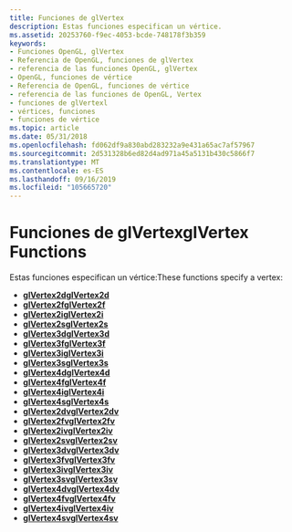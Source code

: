 ```yaml
---
title: Funciones de glVertex
description: Estas funciones especifican un vértice.
ms.assetid: 20253760-f9ec-4053-bcde-748178f3b359
keywords:
- Funciones OpenGL, glVertex
- Referencia de OpenGL, funciones de glVertex
- referencia de las funciones OpenGL, glVertex
- OpenGL, funciones de vértice
- Referencia de OpenGL, funciones de vértice
- referencia de las funciones de OpenGL, Vertex
- funciones de glVertexl
- vértices, funciones
- funciones de vértice
ms.topic: article
ms.date: 05/31/2018
ms.openlocfilehash: fd062df9a830abd283232a9e431a65ac7af57967
ms.sourcegitcommit: 2d531328b6ed82d4ad971a45a5131b430c5866f7
ms.translationtype: MT
ms.contentlocale: es-ES
ms.lasthandoff: 09/16/2019
ms.locfileid: "105665720"
---
```

# <a name="glvertex-functions"></a><span data-ttu-id="22bfa-112">Funciones de glVertex</span><span class="sxs-lookup"><span data-stu-id="22bfa-112">glVertex Functions</span></span>

<span data-ttu-id="22bfa-113">Estas funciones especifican un vértice:</span><span class="sxs-lookup"><span data-stu-id="22bfa-113">These functions specify a vertex:</span></span>

-   [<span data-ttu-id="22bfa-114">**glVertex2d**</span><span class="sxs-lookup"><span data-stu-id="22bfa-114">**glVertex2d**</span></span>](glvertex2d.md)
-   [<span data-ttu-id="22bfa-115">**glVertex2f**</span><span class="sxs-lookup"><span data-stu-id="22bfa-115">**glVertex2f**</span></span>](glvertex2f.md)
-   [<span data-ttu-id="22bfa-116">**glVertex2i**</span><span class="sxs-lookup"><span data-stu-id="22bfa-116">**glVertex2i**</span></span>](glvertex2i.md)
-   [<span data-ttu-id="22bfa-117">**glVertex2s**</span><span class="sxs-lookup"><span data-stu-id="22bfa-117">**glVertex2s**</span></span>](glvertex2s.md)
-   [<span data-ttu-id="22bfa-118">**glVertex3d**</span><span class="sxs-lookup"><span data-stu-id="22bfa-118">**glVertex3d**</span></span>](glvertex3d.md)
-   [<span data-ttu-id="22bfa-119">**glVertex3f**</span><span class="sxs-lookup"><span data-stu-id="22bfa-119">**glVertex3f**</span></span>](glvertex3f.md)
-   [<span data-ttu-id="22bfa-120">**glVertex3i**</span><span class="sxs-lookup"><span data-stu-id="22bfa-120">**glVertex3i**</span></span>](glvertex3i.md)
-   [<span data-ttu-id="22bfa-121">**glVertex3s**</span><span class="sxs-lookup"><span data-stu-id="22bfa-121">**glVertex3s**</span></span>](glvertex3s.md)
-   [<span data-ttu-id="22bfa-122">**glVertex4d**</span><span class="sxs-lookup"><span data-stu-id="22bfa-122">**glVertex4d**</span></span>](glvertex4d.md)
-   [<span data-ttu-id="22bfa-123">**glVertex4f**</span><span class="sxs-lookup"><span data-stu-id="22bfa-123">**glVertex4f**</span></span>](glvertex4f.md)
-   [<span data-ttu-id="22bfa-124">**glVertex4i**</span><span class="sxs-lookup"><span data-stu-id="22bfa-124">**glVertex4i**</span></span>](glvertex4i.md)
-   [<span data-ttu-id="22bfa-125">**glVertex4s**</span><span class="sxs-lookup"><span data-stu-id="22bfa-125">**glVertex4s**</span></span>](glvertex4s.md)
-   [<span data-ttu-id="22bfa-126">**glVertex2dv**</span><span class="sxs-lookup"><span data-stu-id="22bfa-126">**glVertex2dv**</span></span>](glvertex2dv.md)
-   [<span data-ttu-id="22bfa-127">**glVertex2fv**</span><span class="sxs-lookup"><span data-stu-id="22bfa-127">**glVertex2fv**</span></span>](glvertex2fv.md)
-   [<span data-ttu-id="22bfa-128">**glVertex2iv**</span><span class="sxs-lookup"><span data-stu-id="22bfa-128">**glVertex2iv**</span></span>](glvertex2iv.md)
-   [<span data-ttu-id="22bfa-129">**glVertex2sv**</span><span class="sxs-lookup"><span data-stu-id="22bfa-129">**glVertex2sv**</span></span>](glvertex2sv.md)
-   [<span data-ttu-id="22bfa-130">**glVertex3dv**</span><span class="sxs-lookup"><span data-stu-id="22bfa-130">**glVertex3dv**</span></span>](glvertex3dv.md)
-   [<span data-ttu-id="22bfa-131">**glVertex3fv**</span><span class="sxs-lookup"><span data-stu-id="22bfa-131">**glVertex3fv**</span></span>](glvertex3fv.md)
-   [<span data-ttu-id="22bfa-132">**glVertex3iv**</span><span class="sxs-lookup"><span data-stu-id="22bfa-132">**glVertex3iv**</span></span>](glvertex3iv.md)
-   [<span data-ttu-id="22bfa-133">**glVertex3sv**</span><span class="sxs-lookup"><span data-stu-id="22bfa-133">**glVertex3sv**</span></span>](glvertex3sv.md)
-   [<span data-ttu-id="22bfa-134">**glVertex4dv**</span><span class="sxs-lookup"><span data-stu-id="22bfa-134">**glVertex4dv**</span></span>](glvertex4dv.md)
-   [<span data-ttu-id="22bfa-135">**glVertex4fv**</span><span class="sxs-lookup"><span data-stu-id="22bfa-135">**glVertex4fv**</span></span>](glvertex4fv.md)
-   [<span data-ttu-id="22bfa-136">**glVertex4iv**</span><span class="sxs-lookup"><span data-stu-id="22bfa-136">**glVertex4iv**</span></span>](glvertex4iv.md)
-   [<span data-ttu-id="22bfa-137">**glVertex4sv**</span><span class="sxs-lookup"><span data-stu-id="22bfa-137">**glVertex4sv**</span></span>](glvertex4sv.md)

 

 




